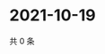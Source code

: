 # 2021-10-19

共 0 条

<!-- BEGIN WEIBO -->
<!-- 最后更新时间 Tue Oct 19 2021 21:17:51 GMT+0800 (China Standard Time) -->

<!-- END WEIBO -->
